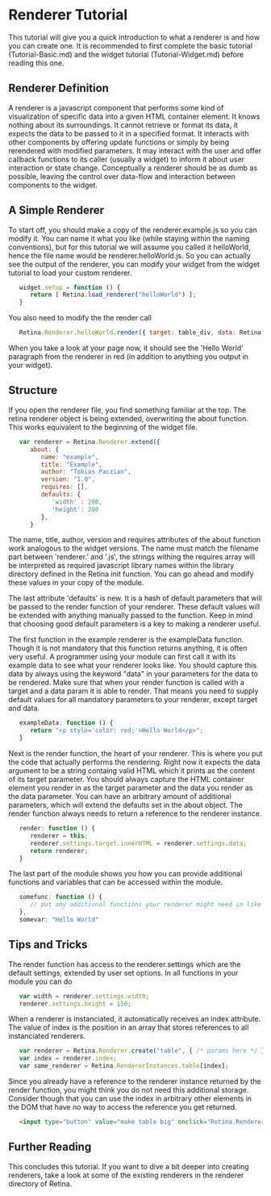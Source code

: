 <h1>Renderer Tutorial</h1>

<p>This tutorial will give you a quick introduction to what a renderer is and how you can create one. It is recommended to first complete the basic tutorial (Tutorial-Basic.md) and the widget tutorial (Tutorial-Widget.md) before reading this one.</p>

<h2>Renderer Definition</h2>

<p>A renderer is a javascript component that performs some kind of visualization of specific data into a given HTML container element. It knows nothing about its surroundings. It cannot retrieve or format its data, it expects the data to be passed to it in a specified format. It interacts with other components by offering update functions or simply by being rerendered with modified parameters. It may interact with the user and offer callback functions to its caller (usually a widget) to inform it about user interaction or state change. Conceptually a renderer should be as dumb as possible, leaving the control over data-flow and interaction between components to the widget.</p>

<h2>A Simple Renderer</h2>

<p>To start off, you should make a copy of the renderer.example.js so you can modify it. You can name it what you like (while staying within the naming conventions), but for this tutorial we will assume you called it helloWorld, hence the file name would be renderer.helloWorld.js. So you can actually see the output of the renderer, you can modify your widget from the widget tutorial to load your custom renderer.</p>

```javascript
   widget.setup = function () {
      return [ Retina.load_renderer("helloWorld") ];
   }
```

<p>You also need to modify the the render call</p>

```javascript
   Retina.Renderer.helloWorld.render({ target: table_div, data: Retina.Renderer.helloWorld.exampleData() });
```

<p>When you take a look at your page now, it should see the 'Hello World' paragraph from the renderer in red (in addition to anything you output in your widget).</p>

<h2>Structure</h2>

<p>If you open the renderer file, you find something familiar at the top. The retina renderer object is being extended, overwriting the about function. This works equivalent to the beginning of the widget file.</p>

```javascript
   var renderer = Retina.Renderer.extend({
      about: {
         name: "example",
         title: "Example",
         author: "Tobias Paczian",
         version: "1.0",
         requires: [],
         defaults: {
            'width' : 200,
            'height': 200
         },
      }
```

<p>The name, title, author, version and requires attributes of the about function work analogous to the widget versions. The name must match the filename part between 'renderer.' and '.js', the strings withing the requires array will be interpreted as required javascript library names within the library directory defined in the Retina init function. You can go ahead and modify these values in your copy of the module.</p>

<p>The last attribute 'defaults' is new. It is a hash of default parameters that will be passed to the render function of your renderer. These default values will be extended with anything manually passed to the function. Keep in mind that choosing good default parameters is a key to making a renderer useful.</p>

<p>The first function in the example renderer is the exampleData function. Though it is not mandatory that this function returns anything, it is often very useful. A programmer using your module can first call it with its example data to see what your renderer looks like. You should capture this data by always using the keyword "data" in your parameters for the data to be rendered. Make sure that when your render function is called with a target and a data param it is able to render. That means you need to supply default values for all mandatory parameters to your renderer, except target and data.</p>

```javascript
   exampleData: function () {
      return "<p style='color: red;'>Hello World</p>";
   }
```

<p>Next is the render function, the heart of your renderer. This is where you put the code that actually performs the rendering. Right now it expects the data argument to be a string containg valid HTML which it prints as the content of its target parameter. You should always capture the HTML container element you render in as the target parameter and the data you render as the data parameter. You can have an arbitrary amount of additional parameters, which will extend the defaults set in the about object. The render function always needs to return a reference to the renderer instance.</p>

```javascript
   render: function () {
      renderer = this;
      renderer.settings.target.innerHTML = renderer.settings.data;
      return renderer;
   }
```

<p>The last part of the module shows you how you can provide additional functions and variables that can be accessed within the module.</p>

```javascript
   somefunc: function () {
      // put any additional functions your renderer might need in like this
   },
   somevar: "Hello World"
```

<h2>Tips and Tricks</h2>

<p>The render function has access to the renderer.settings which are the default settings, extended by user set options. In all functions in your module you can do</p>

```javascript
   var width = renderer.settings.width;
   renderer.settings.height = 150;
```

<p>When a renderer is instanciated, it automatically receives an index attribute. The value of index is the position in an array that stores references to all instanciated renderers.</p>

```javascript
   var renderer = Retina.Renderer.create("table", { /* params here */ }).render();
   var index = renderer.index;
   var same_renderer = Retina.RendererInstances.table[index];
```

<p>Since you already have a reference to the renderer instance returned by the render function, you might think you do not need this additional storage. Consider though that you can use the index in arbitrary other elements in the DOM that have no way to access the reference you get returned.</p>

```html
   <input type="button" value="make table big" onclick="Retina.RendererInstances.table[0].settings.width=1000;Retina.RendererInstances.table[0].render();">
```

<h2>Further Reading</h2>

<p>This concludes this tutorial. If you want to dive a bit deeper into creating renderers, take a look at some of the existing renderers in the renderer directory of Retina.</p>